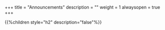 +++
title = "Announcements"
description = ""
weight = 1
alwaysopen = true
+++

{{%children style="h2" description="false"%}}


